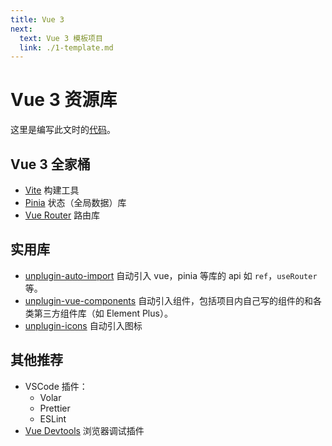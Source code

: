 ```yaml
---
title: Vue 3
next:
  text: Vue 3 模板项目
  link: ./1-template.md
---
```


# Vue 3 资源库

这里是编写此文时的[代码](https://github.com/hf-xz/vue-template)。

## Vue 3 全家桶

- [Vite](https://cn.vitejs.dev) 构建工具
- [Pinia](https://pinia.vuejs.org/zh/) 状态（全局数据）库
- [Vue Router](https://router.vuejs.org/zh/) 路由库

## 实用库

- [unplugin-auto-import](https://github.com/unplugin/unplugin-auto-import) 自动引入 vue，pinia 等库的 api 如 `ref`，`useRouter` 等。
- [unplugin-vue-components](https://github.com/unplugin/unplugin-vue-components) 自动引入组件，包括项目内自己写的组件的和各类第三方组件库（如 Element Plus）。
- [unplugin-icons](https://github.com/unplugin/unplugin-icons) 自动引入图标

## 其他推荐

- VSCode 插件：
  - Volar
  - Prettier
  - ESLint
- [Vue Devtools](https://devtools.vuejs.org) 浏览器调试插件
